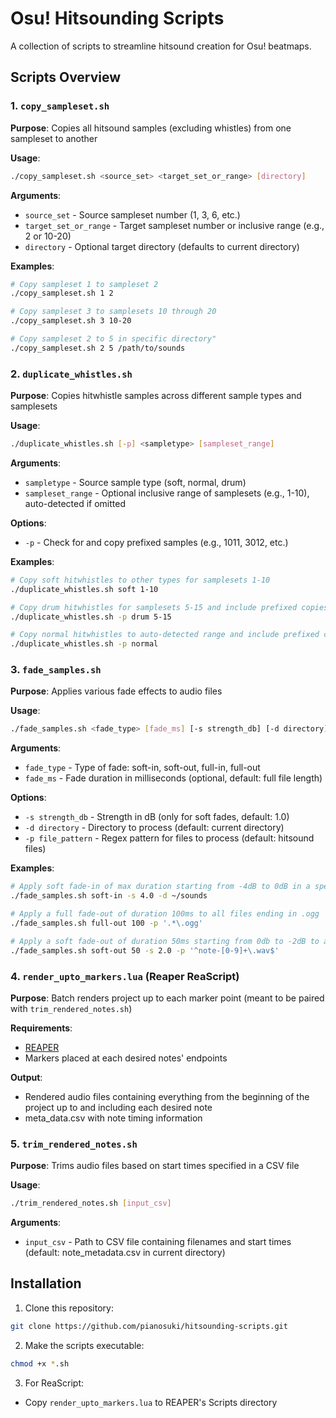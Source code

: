 # Osu! Hitsounding Scripts

A collection of scripts to streamline hitsound creation for Osu! beatmaps.

## Scripts Overview

### 1. `copy_sampleset.sh`
**Purpose**: Copies all hitsound samples (excluding whistles) from one sampleset to another
 
**Usage**:
```bash
./copy_sampleset.sh <source_set> <target_set_or_range> [directory]
```
**Arguments**:
- `source_set` - Source sampleset number (1, 3, 6, etc.)
- `target_set_or_range` - Target sampleset number or inclusive range (e.g., 2 or 10-20)
- `directory` - Optional target directory (defaults to current directory)

**Examples**:
```bash
# Copy sampleset 1 to sampleset 2
./copy_sampleset.sh 1 2

# Copy sampleset 3 to samplesets 10 through 20
./copy_sampleset.sh 3 10-20

# Copy sampleset 2 to 5 in specific directory"
./copy_sampleset.sh 2 5 /path/to/sounds
```
### 2. `duplicate_whistles.sh`
**Purpose**: Copies hitwhistle samples across different sample types and samplesets

**Usage**:
```bash
./duplicate_whistles.sh [-p] <sampletype> [sampleset_range]
```
**Arguments**:
- `sampletype` - Source sample type (soft, normal, drum)
- `sampleset_range` - Optional inclusive range of samplesets (e.g., 1-10), auto-detected if omitted

**Options**:
- `-p` - Check for and copy prefixed samples (e.g., 1011, 3012, etc.)

**Examples**:
```bash
# Copy soft hitwhistles to other types for samplesets 1-10
./duplicate_whistles.sh soft 1-10

# Copy drum hitwhistles for samplesets 5-15 and include prefixed copies
./duplicate_whistles.sh -p drum 5-15

# Copy normal hitwhistles to auto-detected range and include prefixed copies
./duplicate_whistles.sh -p normal
```
### 3. `fade_samples.sh`
**Purpose**: Applies various fade effects to audio files

**Usage**:
```bash
./fade_samples.sh <fade_type> [fade_ms] [-s strength_db] [-d directory] [-p file_pattern]
```
**Arguments**:
- `fade_type` - Type of fade: soft-in, soft-out, full-in, full-out
- `fade_ms` - Fade duration in milliseconds (optional, default: full file length)

**Options**:
- `-s strength_db` - Strength in dB (only for soft fades, default: 1.0)
- `-d directory` - Directory to process (default: current directory)
- `-p file_pattern` - Regex pattern for files to process (default: hitsound files)

**Examples**:
```bash
# Apply soft fade-in of max duration starting from -4dB to 0dB in a specific directory to all osu! hitsound files
./fade_samples.sh soft-in -s 4.0 -d ~/sounds

# Apply a full fade-out of duration 100ms to all files ending in .ogg
./fade_samples.sh full-out 100 -p '.*\.ogg'

# Apply a soft fade-out of duration 50ms starting from 0db to -2dB to all files matching the pattern
./fade_samples.sh soft-out 50 -s 2.0 -p '^note-[0-9]+\.wav$'
```
### 4. `render_upto_markers.lua` (Reaper ReaScript)
**Purpose**: Batch renders project up to each marker point (meant to be paired with `trim_rendered_notes.sh`)

**Requirements**:
- [REAPER](https://www.reaper.fm/)
- Markers placed at each desired notes' endpoints

**Output**:
- Rendered audio files containing everything from the beginning of the project up to and including each desired note
- meta_data.csv with note timing information

### 5. `trim_rendered_notes.sh`
**Purpose**: Trims audio files based on start times specified in a CSV file

**Usage**:
```bash
./trim_rendered_notes.sh [input_csv]
```
**Arguments**:
- `input_csv` - Path to CSV file containing filenames and start times (default: note_metadata.csv in current directory)

## Installation
1. Clone this repository:
```bash
git clone https://github.com/pianosuki/hitsounding-scripts.git
```
2. Make the scripts executable:
```bash
chmod +x *.sh
```
3. For ReaScript:
- Copy `render_upto_markers.lua` to REAPER's Scripts directory
